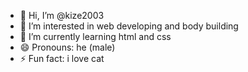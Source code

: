 - 👋 Hi, I’m @kize2003
- 👀 I’m interested in web developing and body building
- 🌱 I’m currently learning html and css
- 😄 Pronouns: he (male)
- ⚡ Fun fact: i love cat

<!---
kize2003/kize2003 is a ✨ special ✨ repository because its `README.md` (this file) appears on your GitHub profile.
You can click the Preview link to take a look at your changes.
--->
